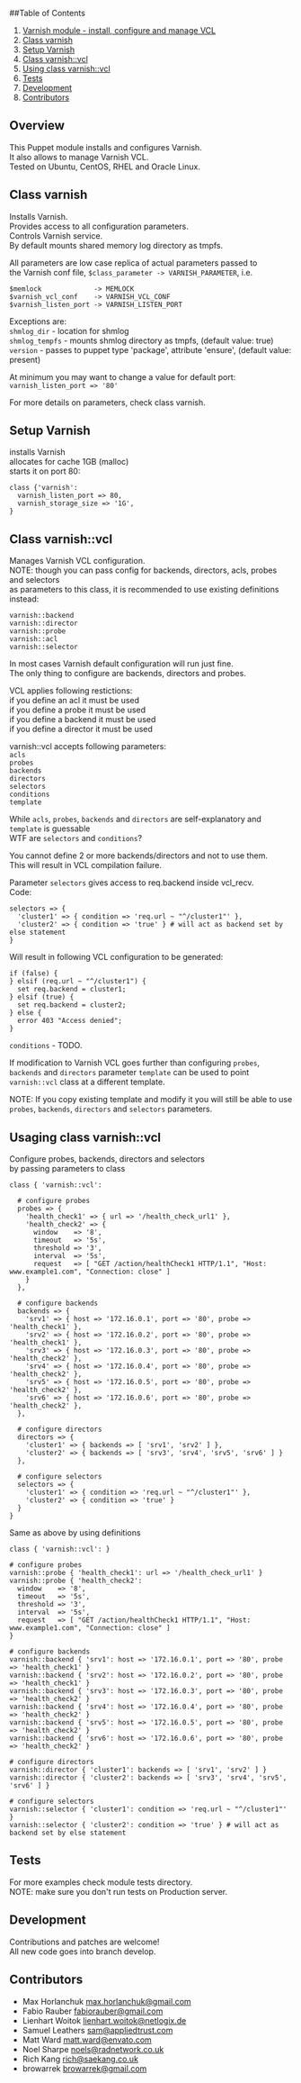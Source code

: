 ##Table of Contents
1. [Varnish module - install, configure and manage VCL](#overview)
2. [Class varnish](#class-varnish)
3. [Setup Varnish](#setup-varnish)
4. [Class varnish::vcl](#class-varnish::vcl)
5. [Using class varnish::vcl](#using-class-varnish::vcl)
6. [Tests](#tests)
7. [Development](#development)
8. [Contributors](#contributors)

## Overview

   This Puppet module installs and configures Varnish.  
   It also allows to manage Varnish VCL.  
   Tested on Ubuntu, CentOS, RHEL and Oracle Linux.

## Class varnish

   Installs Varnish.  
   Provides access to all configuration parameters.  
   Controls Varnish service.  
   By default mounts shared memory log directory as tmpfs.  

   All parameters are low case replica of actual parameters passed to  
   the Varnish conf file, `$class_parameter -> VARNISH_PARAMETER`, i.e.  
   
    $memlock             -> MEMLOCK
    $varnish_vcl_conf    -> VARNISH_VCL_CONF
    $varnish_listen_port -> VARNISH_LISTEN_PORT

   Exceptions are:  
   `shmlog_dir`    - location for shmlog  
   `shmlog_tempfs` - mounts shmlog directory as tmpfs, (default value: true)  
   `version`       - passes to puppet type 'package', attribute 'ensure', (default value: present)  

   At minimum you may want to change a value for default port:  
   `varnish_listen_port => '80'`

For more details on parameters, check class varnish.

## Setup Varnish

   installs Varnish  
   allocates for cache 1GB (malloc)  
   starts it on port 80:  

    class {'varnish':
      varnish_listen_port => 80,
      varnish_storage_size => '1G',
    }

## Class varnish::vcl

   Manages Varnish VCL configuration.  
   NOTE: though you can pass config for backends, directors, acls, probes and selectors  
         as parameters to this class, it is recommended to use existing definitions instead:  

    varnish::backend
    varnish::director
    varnish::probe
    varnish::acl
    varnish::selector

   In most cases Varnish default configuration will run just fine.  
   The only thing to configure are backends, directors and probes.  

   VCL applies following restictions:  
   if you define an acl it must be used  
   if you define a probe it must be used  
   if you define a backend it must be used  
   if you define a director it must be used  

   varnish::vcl accepts following parameters:  
   `acls`  
   `probes`  
   `backends`  
   `directors`  
   `selectors`  
   `conditions`  
   `template`  

   While `acls`, `probes`, `backends` and `directors` are self-explanatory and `template` is guessable  
   WTF are `selectors` and `conditions`?  

   You cannot define 2 or more backends/directors and not to use them.  
   This will result in VCL compilation failure.  

   Parameter `selectors` gives access to req.backend inside vcl_recv.  
   Code:  

    selectors => {
      'cluster1' => { condition => 'req.url ~ "^/cluster1"' },
      'cluster2' => { condition => 'true' } # will act as backend set by else statement
    }

Will result in following VCL configuration to be generated:

    if (false) { 
    } elsif (req.url ~ "^/cluster1") {
      set req.backend = cluster1;
    } elsif (true) {
      set req.backend = cluster2;
    } else { 
      error 403 "Access denied"; 
    }


`conditions` - TODO.

If modification to Varnish VCL goes further than configuring `probes`, `backends` and `directors`
parameter `template` can be used to point `varnish::vcl` class at a different template.

NOTE: If you copy existing template and modify it you will still 
be able to use `probes`, `backends`, `directors` and `selectors` parameters.

## Usaging class varnish::vcl

   Configure probes, backends, directors and selectors  
   by passing parameters to class 

    class { 'varnish::vcl':

      # configure probes
      probes => {
        'health_check1' => { url => '/health_check_url1' },
        'health_check2' => { 
          window    => '8',
          timeout   => '5s',
          threshold => '3',
          interval  => '5s',
          request   => [ "GET /action/healthCheck1 HTTP/1.1", "Host: www.example1.com", "Connection: close" ]
        }
      },

      # configure backends
      backends => { 
        'srv1' => { host => '172.16.0.1', port => '80', probe => 'health_check1' },
        'srv2' => { host => '172.16.0.2', port => '80', probe => 'health_check1' },
        'srv3' => { host => '172.16.0.3', port => '80', probe => 'health_check2' },
        'srv4' => { host => '172.16.0.4', port => '80', probe => 'health_check2' },
        'srv5' => { host => '172.16.0.5', port => '80', probe => 'health_check2' },
        'srv6' => { host => '172.16.0.6', port => '80', probe => 'health_check2' },
      }, 

      # configure directors
      directors => {
        'cluster1' => { backends => [ 'srv1', 'srv2' ] },
        'cluster2' => { backends => [ 'srv3', 'srv4', 'srv5', 'srv6' ] }
      },

      # configure selectors
      selectors => {
        'cluster1' => { condition => 'req.url ~ "^/cluster1"' },
        'cluster2' => { condition => 'true' }
      }
    }

   Same as above by using definitions  

    class { 'varnish::vcl': }

    # configure probes
    varnish::probe { 'health_check1': url => '/health_check_url1' }
    varnish::probe { 'health_check2':  
      window    => '8',
      timeout   => '5s',
      threshold => '3',
      interval  => '5s',
      request   => [ "GET /action/healthCheck1 HTTP/1.1", "Host: www.example1.com", "Connection: close" ]
    }

    # configure backends
    varnish::backend { 'srv1': host => '172.16.0.1', port => '80', probe => 'health_check1' }
    varnish::backend { 'srv2': host => '172.16.0.2', port => '80', probe => 'health_check1' }
    varnish::backend { 'srv3': host => '172.16.0.3', port => '80', probe => 'health_check2' }
    varnish::backend { 'srv4': host => '172.16.0.4', port => '80', probe => 'health_check2' }
    varnish::backend { 'srv5': host => '172.16.0.5', port => '80', probe => 'health_check2' }
    varnish::backend { 'srv6': host => '172.16.0.6', port => '80', probe => 'health_check2' }

    # configure directors
    varnish::director { 'cluster1': backends => [ 'srv1', 'srv2' ] }
    varnish::director { 'cluster2': backends => [ 'srv3', 'srv4', 'srv5', 'srv6' ] }

    # configure selectors
    varnish::selector { 'cluster1': condition => 'req.url ~ "^/cluster1"' }
    varnish::selector { 'cluster2': condition => 'true' } # will act as backend set by else statement

## Tests
   For more examples check module tests directory.  
   NOTE: make sure you don't run tests on Production server.  

## Development
  Contributions and patches are welcome!  
  All new code goes into branch develop.  

## Contributors
- Max Horlanchuk <max.horlanchuk@gmail.com>
- Fabio Rauber <fabiorauber@gmail.com>
- Lienhart Woitok <lienhart.woitok@netlogix.de>
- Samuel Leathers <sam@appliedtrust.com>
- Matt Ward <matt.ward@envato.com>
- Noel Sharpe <noels@radnetwork.co.uk>
- Rich Kang <rich@saekang.co.uk>
- browarrek <browarrek@gmail.com>
